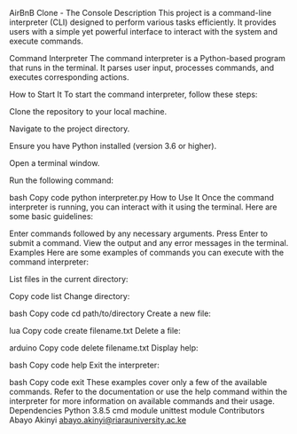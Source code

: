 AirBnB Clone - The Console
Description
This project is a command-line interpreter (CLI) designed to perform various tasks efficiently. It provides users with a simple yet powerful interface to interact with the system and execute commands.

Command Interpreter
The command interpreter is a Python-based program that runs in the terminal. It parses user input, processes commands, and executes corresponding actions.

How to Start It
To start the command interpreter, follow these steps:

Clone the repository to your local machine.

Navigate to the project directory.

Ensure you have Python installed (version 3.6 or higher).

Open a terminal window.

Run the following command:

bash
Copy code
python interpreter.py
How to Use It
Once the command interpreter is running, you can interact with it using the terminal. Here are some basic guidelines:

Enter commands followed by any necessary arguments.
Press Enter to submit a command.
View the output and any error messages in the terminal.
Examples
Here are some examples of commands you can execute with the command interpreter:

List files in the current directory:

Copy code
list
Change directory:

bash
Copy code
cd path/to/directory
Create a new file:

lua
Copy code
create filename.txt
Delete a file:

arduino
Copy code
delete filename.txt
Display help:

bash
Copy code
help
Exit the interpreter:

bash
Copy code
exit
These examples cover only a few of the available commands. Refer to the documentation or use the help command within the interpreter for more information on available commands and their usage.
Dependencies
Python 3.8.5
cmd module
unittest module
Contributors
Abayo Akinyi <abayo.akinyi@riarauniversity.ac.ke>
